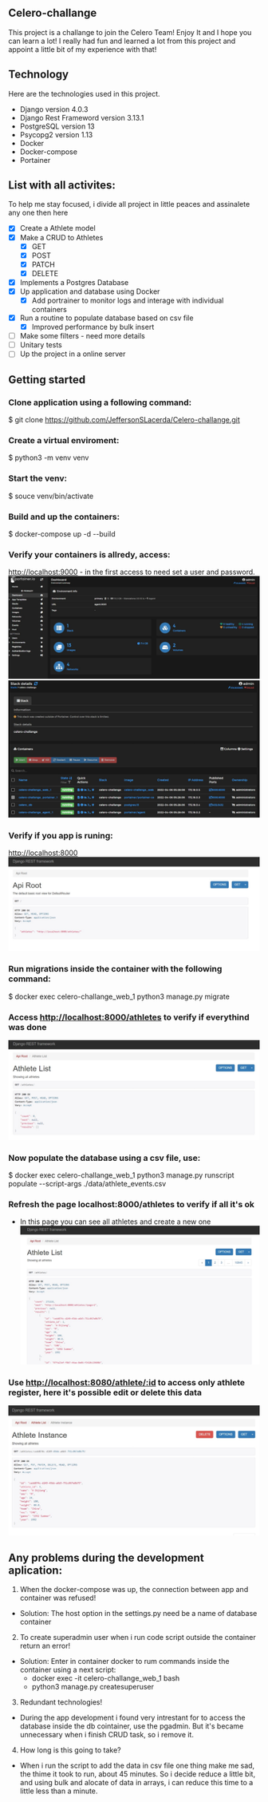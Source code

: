 ## Celero-challange
This project is a challange to join the Celero Team!
Enjoy It and I hope you can learn a lot! I really had fun and learned a lot from this project and appoint a little bit of my experience with that!

## Technology 

Here are the technologies used in this project.

* Django version  4.0.3
* Django Rest Frameword version 3.13.1
* PostgreSQL version 13
* Psycopg2 version 1.13
* Docker
* Docker-compose
* Portainer

## List with all activites:
To help me stay focused, i divide all project in little peaces and assinalete any one then here

- [X] Create a Athlete model 
- [X] Make a CRUD to Athletes
  - [X] GET
  - [X] POST
  - [X] PATCH
  - [X] DELETE
- [X] Implements a Postgres Database
- [X] Up application and database using Docker
  - [X] Add portrainer to monitor logs and interage with individual containers
- [X] Run a routine to populate database based on csv file
  - [X] Improved performance by bulk insert

- [ ] Make some filters - need more details
- [ ] Unitary tests
- [ ] Up the project in a online server

## Getting started
### Clone application using a following command: 
$ git clone <https://github.com/JeffersonSLacerda/Celero-challange.git>

### Create a virtual enviroment: 
$ python3 -m venv venv 

### Start the venv: 
$ souce venv/bin/activate

### Build and up the containers:
$ docker-compose up -d --build

### Verify your containers is allredy, access: 
 <http://localhost:9000> - in the first access to need set a user and password.
 ![Portainer Access](https://github.com/JeffersonSLacerda/Celero-challange/blob/main/data/readme/passo5.1.jpeg)
 ![Portainer Access](https://github.com/JeffersonSLacerda/Celero-challange/blob/main/data/readme/passo5.2.jpeg)
 
### Verify if you app is runing: 
<http://localhost:8000>
![First Access](https://github.com/JeffersonSLacerda/Celero-challange/blob/main/data/readme/passo6.jpeg)

### Run migrations inside the container with the following command: 
$ docker exec celero-challange_web_1 python3 manage.py migrate

### Access <http://localhost:8000/athletes> to verify if everythind was done
 ![Athlete Access](https://github.com/JeffersonSLacerda/Celero-challange/blob/main/data/readme/passo8.jpeg)

### Now populate the database using a csv file, use: 
$ docker exec celero-challange_web_1 python3 manage.py runscript populate --script-args ./data/athlete_events.csv

### Refresh the page localhost:8000/athletes to verify if all it's ok
- In this page you can see all athletes and create a new one
 ![Show Athlete](https://github.com/JeffersonSLacerda/Celero-challange/blob/main/data/readme/passo9.jpeg)

### Use <http://localhost:8080/athlete/:id> to access only athlete register, here it's possible edit or delete this data
 ![Athlete Data](https://github.com/JeffersonSLacerda/Celero-challange/blob/main/data/readme/passo11.jpeg)


## Any problems during the development aplication:
  1. When the docker-compose was up, the connection between app and container was refused!
  * Solution: The host option in the settings.py need be a name of database container
  2. To create superadmin user when i run code script outside the container return an error!
  * Solution: Enter in container docker to rum commands inside the container using a next script:
    - docker exec -it celero-challange_web_1 bash
    - python3 manage.py createsuperuser
  3. Redundant technologies!
  * During the app development i found very intrestant for to access the database inside the db cointainer, use the pgadmin. But it's became unnecessary when i finish CRUD task, so i remove it.
  4. How long is this going to take?
  * When i run the script to add the data in csv file one thing make me sad, the thime it took to run, about 45 minutes. So i decide reduce a little bit, and using bulk and alocate of data in arrays, i can reduce this time to a little less than a minute.
